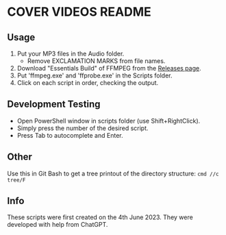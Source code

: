 
# COVER VIDEOS README

## Usage
1. Put your MP3 files in the Audio folder.
    - Remove EXCLAMATION MARKS from file names.
2. Download "Essentials Build" of FFMPEG from the [Releases page](https://www.gyan.dev/ffmpeg/builds/ffmpeg-release-github).
3. Put 'ffmpeg.exe' and 'ffprobe.exe' in the Scripts folder.
4. Click on each script in order, checking the output.

## Development Testing
- Open PowerShell window in scripts folder (use Shift+RightClick).
- Simply press the number of the desired script.
- Press Tab to autocomplete and Enter.

## Other
Use this in Git Bash to get a tree printout of the directory structure:  `cmd //c tree/F`

## Info
These scripts were first created on the 4th June 2023.
They were developed with help from ChatGPT.
